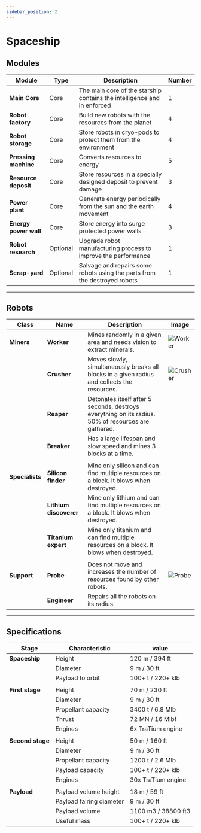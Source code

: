 ```yaml
---
sidebar_position: 2
---
```


# Spaceship

## Modules

| Module                | Type     | Description                                                               | Number |
|-----------------------|----------|---------------------------------------------------------------------------|--------|
| **Main Core**         | Core     | The main core of the starship contains the intelligence and in enforced   | 1      |
| **Robot factory**     | Core     | Build new robots with the resources from the planet                       | 4      |
| **Robot storage**     | Core     | Store robots in cryo-pods to protect them from the environment            | 4      |
| **Pressing machine**  | Core     | Converts resources to energy                                              | 5      |
| **Resource deposit**  | Core     | Store resources in a specially designed deposit to prevent damage         | 3      |
| **Power plant**       | Core     | Generate energy periodically from the sun and the earth movement          | 4      |
| **Energy power wall** | Core     | Store energy into surge protected power walls                             | 3      |
| **Robot research**    | Optional | Upgrade robot manufacturing process to improve the performance            | 1      |
| **Scrap-yard**        | Optional | Salvage and repairs some robots using the parts from the destroyed robots | 1      |

---

## Robots

| Class           | Name                   | Description                                                                                         | Image                               |
|-----------------|------------------------|-----------------------------------------------------------------------------------------------------|-------------------------------------|
| **Miners**      | **Worker**             | Mines randomly in a given area and needs vision to extract minerals.                                | ![Worker](/img/robots/worker.png)   |
|                 | **Crusher**            | Moves slowly, simultaneously breaks all blocks in a given radius and collects the resources.        | ![Crusher](/img/robots/crusher.png) |
|                 | **Reaper**             | Detonates itself after 5 seconds, destroys everything on its radius. 50% of resources are gathered. |                                     |
|                 | **Breaker**            | Has a large lifespan and slow speed and mines 3 blocks at a time.                                   |                                     |
|                 |                        |                                                                                                     |                                     |
| **Specialists** | **Silicon finder**     | Mine only silicon and can find multiple resources on a block. It blows when destroyed.              |                                     |
|                 | **Lithium discoverer** | Mine only lithium and can find multiple resources on a block. It blows when destroyed.              |                                     |
|                 | **Titanium expert**    | Mine only titanium and can find multiple resources on a block. It blows when destroyed.             |                                     |
|                 |                        |                                                                                                     |                                     |
| **Support**     | **Probe**              | Does not move and increases the number of resources found by other robots.                          | ![Probe](/img/robots/probe.png)     |
|                 | **Engineer**           | Repairs all the robots on its radius.                                                               |                                     |

---

## Specifications

| Stage            | Characteristic           | value               |
|------------------|--------------------------|---------------------|
| **Spaceship**    | Height                   | 120 m / 394 ft      |
|                  | Diameter                 | 9 m / 30 ft         |
|                  | Payload to orbit         | 100+ t / 220+ klb   |
|                  |                          |                     |
| **First stage**  | Height                   | 70 m / 230 ft       |
|                  | Diameter                 | 9 m / 30 ft         |
|                  | Propellant capacity      | 3400 t / 6.8 Mlb    |
|                  | Thrust                   | 72 MN / 16 Mlbf     |
|                  | Engines                  | 6x TraTium engine   |
|                  |                          |                     |
| **Second stage** | Height                   | 50 m / 160 ft       |
|                  | Diameter                 | 9 m / 30 ft         |
|                  | Propellant capacity      | 1200 t / 2.6 Mlb    |
|                  | Payload capacity         | 100+ t / 220+ klb   |
|                  | Engines                  | 30x TraTium engine  |
|                  |                          |                     |
| **Payload**      | Payload volume height    | 18 m / 59 ft        |
|                  | Payload fairing diameter | 9 m / 30 ft         |
|                  | Payload volume           | 1100 m3 / 38800 ft3 |
|                  | Useful mass              | 100+ t / 220+ klb   |
